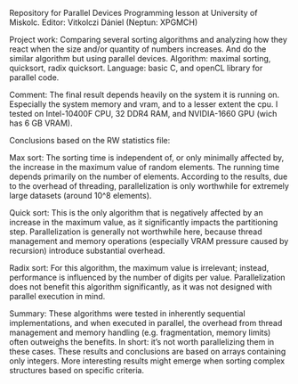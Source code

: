 Repository for Parallel Devices Programming lesson at University of Miskolc. Editor: Vitkolczi Dániel (Neptun: XPGMCH)

Project work: Comparing several sorting algorithms and analyzing how they react when the size and/or quantity of numbers increases. And do the similar algorithm but using parallel devices.
Algorithm: maximal sorting, quicksort, radix quicksort.
Language: basic C, and openCL library for parallel code.

Comment: The final result depends heavily on the system it is running on. Especially the system memory and vram, and to a lesser extent the cpu. I tested on Intel-10400F CPU, 32 DDR4 RAM, and NVIDIA-1660 GPU (wich has 6 GB VRAM).

Conclusions based on the RW statistics file:

Max sort: The sorting time is independent of, or only minimally affected by, the increase in the maximum value of random elements. The running time depends primarily on the number of elements. According to the results, due to the overhead of threading, parallelization is only worthwhile for extremely large datasets (around 10^8 elements).

Quick sort: This is the only algorithm that is negatively affected by an increase in the maximum value, as it significantly impacts the partitioning step. Parallelization is generally not worthwhile here, because thread management and memory operations (especially VRAM pressure caused by recursion) introduce substantial overhead.

Radix sort: For this algorithm, the maximum value is irrelevant; instead, performance is influenced by the number of digits per value. Parallelization does not benefit this algorithm significantly, as it was not designed with parallel execution in mind.

Summary: These algorithms were tested in inherently sequential implementations, and when executed in parallel, the overhead from thread management and memory handling (e.g. fragmentation, memory limits) often outweighs the benefits. In short: it’s not worth parallelizing them in these cases. These results and conclusions are based on arrays containing only integers. More interesting results might emerge when sorting complex structures based on specific criteria.
